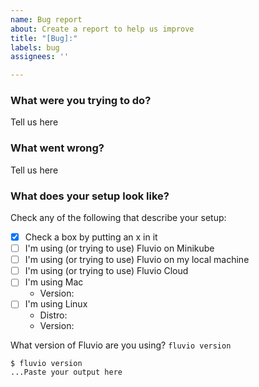 ```yaml
---
name: Bug report
about: Create a report to help us improve
title: "[Bug]:"
labels: bug
assignees: ''

---
```


### What were you trying to do?

Tell us here

### What went wrong?

Tell us here

### What does your setup look like?

Check any of the following that describe your setup:

- [x] Check a box by putting an x in it
- [ ] I'm using (or trying to use) Fluvio on Minikube
- [ ] I'm using (or trying to use) Fluvio on my local machine
- [ ] I'm using (or trying to use) Fluvio Cloud
- [ ] I'm using Mac
  - Version:
- [ ] I'm using Linux
  - Distro:
  - Version:

What version of Fluvio are you using? `fluvio version`

```
$ fluvio version
...Paste your output here
```
